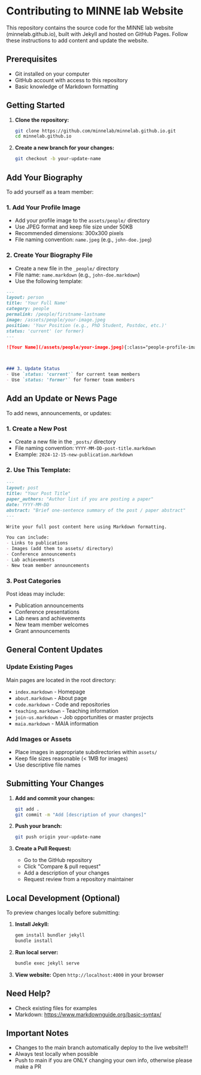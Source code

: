 # Contributing to MINNE lab Website

This repository contains the source code for the MINNE lab website (minnelab.github.io), built with Jekyll and hosted on GitHub Pages. Follow these instructions to add content and update the website.

## Prerequisites

- Git installed on your computer
- GitHub account with access to this repository
- Basic knowledge of Markdown formatting

## Getting Started

1. **Clone the repository:**
   ```bash
   git clone https://github.com/minnelab/minnelab.github.io.git
   cd minnelab.github.io
   ```

2. **Create a new branch for your changes:**
   ```bash
   git checkout -b your-update-name
   ```

## Add Your Biography

To add yourself as a team member:

### 1. Add Your Profile Image
- Add your profile image to the `assets/people/` directory
- Use JPEG format and keep file size under 50KB
- Recommended dimensions: 300x300 pixels
- File naming convention: `name.jpeg` (e.g., `john-doe.jpeg`)

### 2. Create Your Biography File
- Create a new file in the `_people/` directory
- File name: `name.markdown` (e.g., `john-doe.markdown`)
- Use the following template:

```markdown
---
layout: person
title: 'Your Full Name'
category: people
permalink: /people/firstname-lastname
image: /assets/people/your-image.jpeg
position: 'Your Position (e.g., PhD Student, Postdoc, etc.)'
status: 'current' (or former)
---

![Your Name](/assets/people/your-image.jpeg){:class="people-profile-image"}



### 3. Update Status
- Use `status: 'current'` for current team members
- Use `status: 'former'` for former team members
```

## Add an Update or News Page

To add news, announcements, or updates:

### 1. Create a New Post
- Create a new file in the `_posts/` directory
- File naming convention: `YYYY-MM-DD-post-title.markdown`
- Example: `2024-12-15-new-publication.markdown`

### 2. Use This Template:
```markdown
---
layout: post
title: "Your Post Title"
paper_authors: "Author list if you are posting a paper"
date: YYYY-MM-DD
abstract: "Brief one-sentence summary of the post / paper abstract"
---

Write your full post content here using Markdown formatting.

You can include:
- Links to publications
- Images (add them to assets/ directory)
- Conference announcements
- Lab achievements
- New team member announcements
```

### 3. Post Categories
Post ideas may include:
- Publication announcements
- Conference presentations
- Lab news and achievements
- New team member welcomes
- Grant announcements

## General Content Updates

### Update Existing Pages
Main pages are located in the root directory:
- `index.markdown` - Homepage
- `about.markdown` - About page
- `code.markdown` - Code and repositories
- `teaching.markdown` - Teaching information
- `join-us.markdown` - Job opportunities or master projects
- `maia.markdown` - MAIA information

### Add Images or Assets
- Place images in appropriate subdirectories within `assets/`
- Keep file sizes reasonable (< 1MB for images)
- Use descriptive file names

## Submitting Your Changes

1. **Add and commit your changes:**
   ```bash
   git add .
   git commit -m "Add [description of your changes]"
   ```

2. **Push your branch:**
   ```bash
   git push origin your-update-name
   ```

3. **Create a Pull Request:**
   - Go to the GitHub repository
   - Click "Compare & pull request"
   - Add a description of your changes
   - Request review from a repository maintainer

## Local Development (Optional)

To preview changes locally before submitting:

1. **Install Jekyll:**
   ```bash
   gem install bundler jekyll
   bundle install
   ```

2. **Run local server:**
   ```bash
   bundle exec jekyll serve
   ```

3. **View website:**
   Open `http://localhost:4000` in your browser



## Need Help?

- Check existing files for examples
- Markdown: <https://www.markdownguide.org/basic-syntax/>


## Important Notes

- Changes to the main branch automatically deploy to the live website!!!
- Always test locally when possible
- Push to main if you are ONLY changing your own info, otherwise please make a PR 

